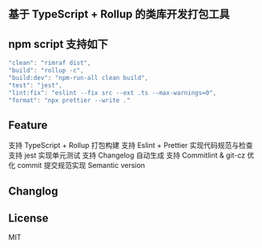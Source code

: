 ## 基于 TypeScript + Rollup 的类库开发打包工具

## npm script 支持如下

```js
"clean": "rimraf dist",
"build": "rollup -c",
"build:dev": "npm-run-all clean build",
"test": "jest",
"lint:fix": "eslint --fix src --ext .ts --max-warnings=0",
"format": "npx prettier --write ."
```

## Feature

支持 TypeScript + Rollup 打包构建
支持 Eslint + Prettier 实现代码规范与检查
支持 jest 实现单元测试
支持 Changelog 自动生成
支持 Commitlint & git-cz 优化 commit 提交规范实现 Semantic version
## Changlog

## License

MIT